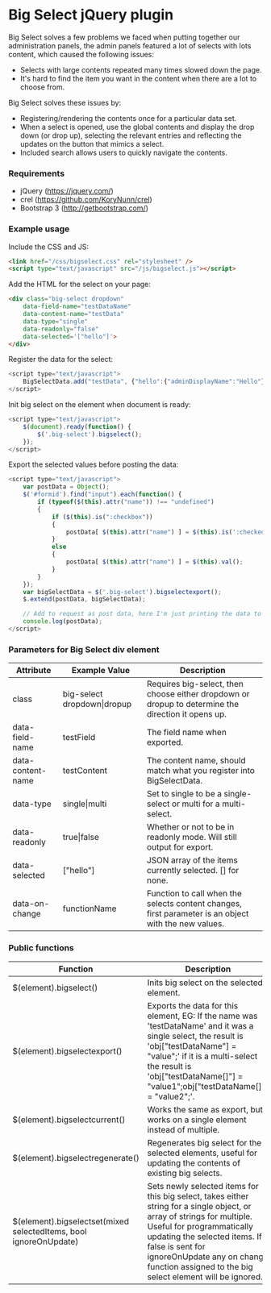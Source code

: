 # Big Select jQuery plugin #

Big Select solves a few problems we faced when putting together our administration panels, the admin panels featured a lot of selects with lots content, which caused the following issues:
* Selects with large contents repeated many times slowed down the page.
* It's hard to find the item you want in the content when there are a lot to choose from.

Big Select solves these issues by:
* Registering/rendering the contents once for a particular data set.
* When a select is opened, use the global contents and display the drop down (or drop up), selecting the relevant entries and reflecting the updates on the button that mimics a select.
* Included search allows users to quickly navigate the contents.


### Requirements #
* jQuery (https://jquery.com/)
* crel (https://github.com/KoryNunn/crel)
* Bootstrap 3 (http://getbootstrap.com/)



### Example usage #

Include the CSS and JS:
```html
<link href="/css/bigselect.css" rel="stylesheet" />
<script type="text/javascript" src="/js/bigselect.js"></script>
```


Add the HTML for the select on your page:
```html
<div class="big-select dropdown"
	data-field-name="testDataName"
	data-content-name="testData"
	data-type="single"
	data-readonly="false"
	data-selected='["hello"]'>
</div>
```


Register the data for the select:
```javascript
<script type="text/javascript">
	BigSelectData.add("testData", {"hello":{"adminDisplayName":"Hello"},"world":{"adminDisplayName":"World"}});
</script>
```


Init big select on the element when document is ready:
```javascript
<script type="text/javascript">
	$(document).ready(function() {
		$('.big-select').bigselect();
	});
</script>
```

Export the selected values before posting the data:
```javascript
<script type="text/javascript">
	var postData = Object();
	$('#formid').find("input").each(function() {
		if (typeof($(this).attr("name")) !== "undefined")
		{
			if ($(this).is(":checkbox"))
			{
				postData[ $(this).attr("name") ] = $(this).is(':checked');
			}
			else
			{
				postData[ $(this).attr("name") ] = $(this).val();
			}
		}
	});
	var bigSelectData = $('.big-select').bigselectexport();
	$.extend(postData, bigSelectData);

	// Add to request as post data, here I'm just printing the data to the console
	console.log(postData);
</script>
```


### Parameters for Big Select div element #

| Attribute         | Example Value              | Description                                                                                                     |
|-------------------|----------------------------|-----------------------------------------------------------------------------------------------------------------|
| class             | big-select dropdown\|dropup | Requires big-select, then choose either dropdown or dropup to determine the direction it opens up.              |
| data-field-name   | testField                  | The field name when exported.                                                                                   |
| data-content-name | testContent                | The content name, should match what you register into BigSelectData.                                            |
| data-type         | single\|multi               | Set to single to be a single-select or multi for a multi-select.                                                |
| data-readonly     | true\|false                 | Whether or not to be in readonly mode. Will still output for export.                                            |
| data-selected     | ["hello"]                  | JSON array of the items currently selected. [] for none.                                                        |
| data-on-change    | functionName               | Function to call when the selects content changes, first parameter is an object with the new values.            |


### Public functions #

| Function                                                          | Description                                                                                                                                                                                                                                                        |
|-------------------------------------------------------------------|--------------------------------------------------------------------------------------------------------------------------------------------------------------------------------------------------------------------------------------------------------------------|
| $(element).bigselect()                                            | Inits big select on the selected element.                                                                                                                                                                                                                          |
| $(element).bigselectexport()                                      | Exports the data for this element, EG: If the name was 'testDataName' and it was a single select, the result is 'obj["testDataName"] = "value";' if it is a multi-select the result is 'obj["testDataName[]"] = "value1";obj["testDataName[]"] = "value2";'. |
| $(element).bigselectcurrent()                                     | Works the same as export, but works on a single element instead of multiple.                                                                                                                                                                                       |
| $(element).bigselectregenerate()                                  | Regenerates big select for the selected elements, useful for updating the contents of existing big selects.                                                                                                                                                        |
| $(element).bigselectset(mixed selectedItems, bool ignoreOnUpdate) | Sets newly selected items for this big select, takes either string for a single object, or array of strings for multiple. Useful for programmatically updating the selected items. If false is sent for ignoreOnUpdate any on change function assigned to the big select element will be ignored.                                                 |

